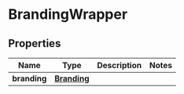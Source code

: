 

# BrandingWrapper


## Properties

| Name | Type | Description | Notes |
|------------ | ------------- | ------------- | -------------|
|**branding** | [**Branding**](Branding.md) |  |  |



